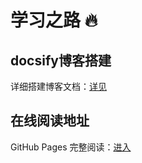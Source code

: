 # 学习之路 🔥

## docsify博客搭建

详细搭建博客文档：[详见](https://mp.weixin.qq.com/s/aK9Z9RkqWMUpcNzUREEx4Q)

## 在线阅读地址
GitHub Pages 完整阅读：[进入](https://gyz296641164.github.io/#/)